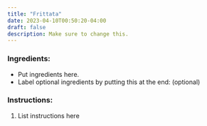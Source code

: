 ```yaml
---
title: "Frittata"
date: 2023-04-10T00:50:20-04:00
draft: false
description: Make sure to change this.
---
```


### Ingredients:


- Put ingredients here.
- Label optional ingredients by putting this at the end: (optional)

### Instructions:

1. List instructions here